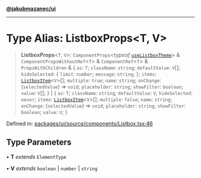 [**@jakubmazanec/ui**](../README.md)

---

# Type Alias: ListboxProps\<T, V\>

> **ListboxProps**\<`T`, `V`\>: `ComponentProps`\<_typeof_
> [`useListboxTheme`](../functions/useListboxTheme.md)\> & `ComponentPropsWithoutRef`\<`T`\> &
> `ComponentRef`\<`T`\> & `PropsWithChildren` & \{ `as`: `T`; `className`: `string`; `defaultValue`:
> `V`[]; `hideSelected`: \{ `limit`: `number`; `message`: `string`; \}; `items`:
> [`ListboxItem`](ListboxItem.md)\<`V`\>[]; `multiple`: `true`; `name`: `string`; `onChange`:
> (`selectedValue`) => `void`; `placeholder`: `string`; `showFilter`: `boolean`; `value`: `V`[]; \}
> \| \{ `as`: `T`; `className`: `string`; `defaultValue`: `V`; `hideSelected`: `never`; `items`:
> [`ListboxItem`](ListboxItem.md)\<`V`\>[]; `multiple`: `false`; `name`: `string`; `onChange`:
> (`selectedValue`) => `void`; `placeholder`: `string`; `showFilter`: `boolean`; `value`: `V`; \}

Defined in:
[packages/ui/source/components/Listbox.tsx:46](https://github.com/jakubmazanec/tools/blob/dd3219e5c9e39fb2c6c2fa06c4f20acd2118ac84/packages/ui/source/components/Listbox.tsx#L46)

## Type Parameters

• **T** _extends_ `ElementType`

• **V** _extends_ `boolean` \| `number` \| `string`
